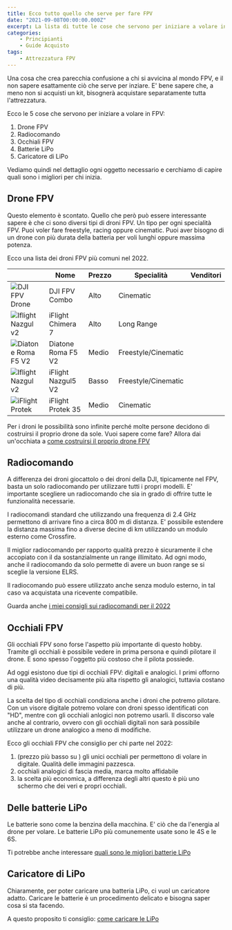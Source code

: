 ```yaml
---
title: Ecco tutto quello che serve per fare FPV
date: "2021-09-08T00:00:00.000Z"
excerpt: La lista di tutte le cose che servono per iniziare a volare in FPV. Molte persone sottovalutano le cose che servono, ecco perché in questo articolo spiego tutto.
categories:
    - Principianti
    - Guide Acquisto 
tags: 
    - Attrezzatura FPV
---
```

<style jsx>{`
    #drone-table td:nth-of-type(1) {
       min-width: 120px;
       min-height: 120px;
    }
    #drone-table td:nth-of-type(1) img {
       object-fit: contain;
    }
    @media 
    only screen and (min-width: 980px) {
        td {
            width: 170px
        }
        td:nth-of-type(1){
            padding-right: 0;
            width: 175px;
        }
    }
    @media 
    only screen and (max-width: 760px),
    (min-device-width: 768px) and (max-device-width: 1024px)  {
        /*
        Label the data on mobile view
        
        */

        #drone-table td:nth-of-type(2):before { content: "Nome"; }
        #drone-table td:nth-of-type(3):before { content: "Prezzo"; }
        #drone-table td:nth-of-type(4):before { content: "Specialità"; }
    }
`}</style>



Una cosa che crea parecchia confusione a chi si avvicina al mondo FPV, e il non sapere esattamente ciò che serve per inziare. 
E' bene sapere che, a meno non si acquisti un kit, bisognerà acquistare separatamente tutta l'attrezzatura. 

Ecco le 5 cose che servono per iniziare a volare in FPV:

1. Drone FPV
2. Radiocomando
3. Occhiali FPV
4. Batterie LiPo
5. Caricatore di LiPo

Vediamo quindi nel dettaglio ogni oggetto necessario e cerchiamo di capire quali sono i migliori per chi inizia.

## Drone FPV

Questo elemento è scontato. Quello che però può essere interessante sapere è che ci sono diversi tipi di droni FPV. Un tipo per ogni specialità FPV.
Puoi voler fare freestyle, racing oppure cinematic. Puoi aver bisogno di un drone con più durata della batteria per voli lunghi oppure massima potenza.

Ecco una lista dei droni FPV più comuni nel 2022.

<div id="drone-table">

|                                                                         | Nome              | Prezzo | Specialità          | Venditori |
|-------------------------------------------------------------------------|-------------------|--------|---------------------|--------------------------------------------------------------------------------------------|
| ![DJI FPV Drone](/assets/droni-fpv-per-iniziare/dji-fpv-combo.jpeg)     | DJI FPV Combo     | Alto   | Cinematic           | <AffiliateLink href="https://amzn.to/3ksZQAD" label="Amazon.it" />
| ![Iflight Nazgul v2](/assets/droni-fpv-per-iniziare/chimera7.jpeg)      | iFlight Chimera 7 | Alto   | Long Range          | <AffiliateLink href="https://www.drone24hours.com/prodotto/chimera7-6s-fpv-lr-analogico/?D24H=lucapalonca" label="Drone24Hours.com" />
| ![Diatone Roma F5 V2](/assets/diatone-roma-f5-v2/drone.jpeg)                 | Diatone Roma F5 V2| Medio  | Freestyle/Cinematic | <AffiliateLink href="https://www.drone24hours.com/prodotto/diatone-roma-f5-v2-6s/?D24H=lucapalonca" label="Drone24Hours.com" />
| ![Iflight Nazgul v2](/assets/droni-fpv-per-iniziare/iflight-nazgul.jpg) | iFlight Nazgul5 V2| Basso  | Freestyle/Cinematic | <AffiliateLink href="https://www.drone24hours.com/prodotto/nazgul5-v2-4s-6s-bnf/?D24H=lucapalonca" label="Drone24Hours.com" />
| ![iFlight Protek](/assets/droni-fpv-per-iniziare/protek.jpg)            | iFlight Protek 35 | Medio  | Cinematic           | <AffiliateLink href="https://www.drone24hours.com/prodotto/iflight-protek35-3-5/?D24H=lucapalonca" label="Drone24Hours.com" />

</div>

Per i droni le possibilità sono infinite perché molte persone decidono di costruirsi il proprio drone da sole. Vuoi sapere come fare? Allora dai un'occhiata a [come costruirsi il proprio drone FPV](https://lucafpv.com/come-costruire-un-drone-fpv)

## Radiocomando

A differenza dei droni giocattolo o dei droni della DJI, tipicamente nel FPV, basta un solo radiocomando per utilizzare tutti i propri modelli. E' importante scegliere un radiocomando che sia in grado di offrire tutte le funzionalità necessarie.

I radiocomandi standard che utilizzando una frequenza di 2.4 GHz permettono di arrivare fino a circa 800 m di distanza. E' possibile estendere la distanza massima fino a diverse decine di km utilizzando un modulo esterno come Crossfire.

Il miglior radiocomando per rapporto qualità prezzo è sicuramente il <AffiliateLink href="https://www.drone24hours.com/product/tx16s-mark-ii-radio-controller-m2/?D24H=lucapalonca" label="RadioMaster TX16S"/> che accopiato con il <AffiliateLink href="https://www.drone24hours.com/prodotto/tbs-crossfire-micro-tx-v2/?D24H=lucapalonca" label="modulo Crossfire"/> da sostanzialmente un range illimitato. Ad ogni modo, anche il radiocomando da solo permette di avere un buon range se si sceglie la versione ELRS.

Il radiocomando può essere utilizzato anche senza modulo esterno, in tal caso va acquistata una ricevente compatibile.

Guarda anche [i miei consigli sui radiocomandi per il 2022](https://lucafpv.com/migliori-radiocomandi-per-droni-fpv)

## Occhiali FPV

Gli occhiali FPV sono forse l'aspetto più importante di questo hobby. Tramite gli occhiali è possibile vedere in prima persona e quindi pilotare il drone. E sono spesso l'oggetto più costoso che il pilota possiede. 

Ad oggi esistono due tipi di occhiali FPV: digitali e analogici. I primi offorno una qualità video decisamente più alta rispetto gli analogici, tuttavia costano di più. 

La scelta del tipo di occhiali condiziona anche i droni che potremo pilotare. Con un visore digitale potremo volare con droni spesso identificati con "HD", mentre con gli occhiali anlogici non potremo usarli. Il discorso vale anche al contrario, ovvero con gli occhiali digitali non sarà possibile utilizzare un drone analogico a meno di modifiche.

Ecco gli occhiali FPV che consiglio per chi parte nel 2022:

1. <AffiliateLink label="Occhiali DJI FPV" href="https://amzn.to/3l4txYP"/> (prezzo più basso su <AffiliateLink href="https://www.banggood.com/custlink/DvGRgiSrmp" label="Banggood"/>) gli unici occhiali per permettono di volare in digitale. Qualità delle immagini pazzesca.
2. <AffiliateLink label="Fatshark Attitude v6" href="https://www.drone24hours.com/prodotto/fatshark-attitude-v6/?D24H=lucapalonca"/> occhiali analogici di fascia media, marca molto affidabile
3. <AffiliateLink label="Eachine EV800D" href="https://www.banggood.com/custlink/GDvdg8irmh"/> la scelta più economica, a differenza degli altri questo è più uno schermo che dei veri e propri occhiali.

## Delle batterie LiPo

Le batterie sono come la benzina della macchina. E' ciò che da l'energia al drone per volare. Le batterie LiPo più comunemente usate sono le 4S e le 6S. 

Ti potrebbe anche interessare [quali sono le migliori batterie LiPo](https://lucafpv.com/batterie-dei-droni)

## Caricatore di LiPo

Chiaramente, per poter caricare una batteria LiPo, ci vuol un caricatore adatto. Caricare le batterie è un procedimento delicato e bisogna saper cosa si sta facendo. 

A questo proposito ti consiglio: [come caricare le LiPo](https://lucafpv.com/caricare-batterie-lipo)